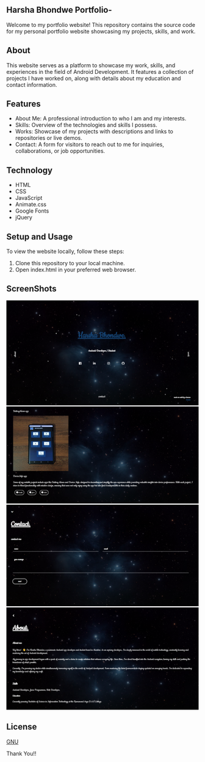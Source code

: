 ## Harsha Bhondwe Portfolio-
Welcome to my portfolio website! This repository contains the source code for my personal portfolio website showcasing my projects, skills, and work.

## About
This website serves as a platform to showcase my work, skills, and experiences in the field of Android Development. It features a collection of projects I have worked on, along with details about my education and contact information.

## Features
- About Me: A professional introduction to who I am and my interests. 
- Skills: Overview of the technologies and skills I possess.
- Works: Showcase of my projects with descriptions and links to repositories or live demos.
- Contact: A form for visitors to reach out to me for inquiries, collaborations, or job opportunities.

## Technology
- HTML
- CSS
- JavaScript
- Animate.css
- Google Fonts
- jQuery

## Setup and Usage
To view the website locally, follow these steps:

1. Clone this repository to your local machine.
2. Open index.html in your preferred web browser.

## ScreenShots
![alt text](<Images/Screenshot 2024-02-22 203209.png>)
![alt text](<Images/Screenshot 2024-02-22 203305.png>)
![alt text](<Images/Screenshot 2024-02-22 203321.png>)
![alt text](<Images/Screenshot 2024-02-23 104013.png>)

## License
[GNU](LICENSE)
 
Thank You!!